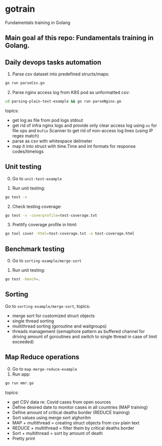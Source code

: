 # gotrain
Fundamentals training in Golang

Main goal af this repo: Fundamentals training in Golang.
--------------------------------------------------------

## Daily devops tasks automation

1. Parse csv dataset into predefined structs/maps:

```bash
go run parseCsv.go 
```

2. Parse nginx access log from K8S pod as unformatted csv:

```bash
cd parsing-plain-text-example && go run parseNginx.go
```

topics:

- get log as file from pod logs stdout
- get rid of infra nginx logs and provide only clear access log using `os` for file ops
and `bufio` Scanner to get rid of non-access log lines (using IP regex match)
- parse as csv with whitespace delimeter
- map it into struct with time.Time and int formats for response codes/timelogs

## Unit testing

0. Go to `unit-test-example`

1. Run unit testing:

```bash
go test -v
```

2. Check testing coverage:

```bash
go test -v -coverprofile=test-coverage.txt
```

3. Prettify coverage profile in html:

```bash
go tool cover -html=test-coverage.txt -o test-coverage.html
```

## Benchmark testing

0. Go to `sorting-example/merge-sort`

1. Run unit testing:

```bash
go test -bench=.
```

## Sorting

Go to `sorting-example/merge-sort`, topics:

- merge sort for customized struct objects
- single thread sorting
- multithread sorting (goroutine and waitgroups)
- threads management (semaphore pattern as buffered channel for driving amount of goroutines and switch to single thread in case of limit exceeded)

## Map Reduce operations

0. Go to `map-merge-reduce-example`
1. Run app:

```bash
go run mmr.go
```

topics:

- get CSV data re: Covid cases from open sources
- Define desired date to monitor cases in all countries (MAP training)
- Define amount of critical deaths border (REDUCE training)
- Sort values using merge sort alghoritm
- MAP + multithread = creating struct objects from csv plain text
- REDUCE + multithread = filter them by critical deaths border
- Sort + multithread = sort by amount of death
- Pretty print
